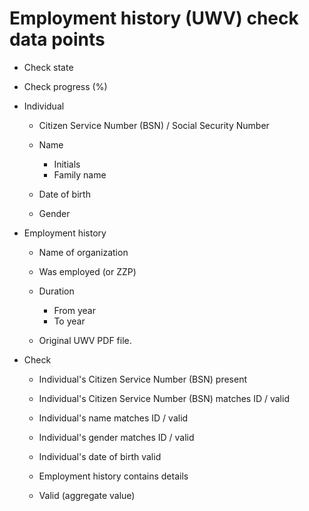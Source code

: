 # Employment history (UWV) check data points

* Check state
* Check progress (%)

* Individual
  * Citizen Service Number (BSN) / Social Security Number

  * Name
    * Initials
    * Family name

  * Date of birth
  * Gender

* Employment history
  * Name of organization
  * Was employed (or ZZP)
  * Duration
    * From year
    * To year

  * Original UWV PDF file.

* Check
  * Individual's Citizen Service Number (BSN) present
  * Individual's Citizen Service Number (BSN) matches ID / valid
  * Individual's name matches ID / valid
  * Individual's gender matches ID / valid
  * Individual's date of birth valid
  * Employment history contains details

  * Valid (aggregate value)
